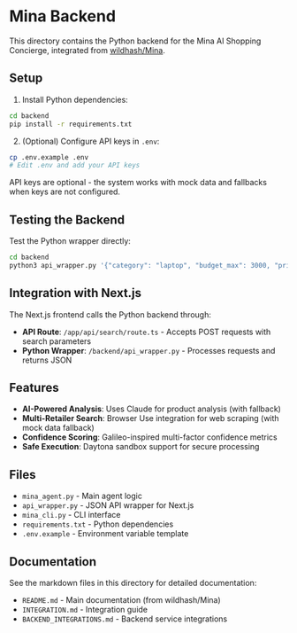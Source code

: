 # Mina Backend

This directory contains the Python backend for the Mina AI Shopping Concierge, integrated from [wildhash/Mina](https://github.com/wildhash/Mina).

## Setup

1. Install Python dependencies:
```bash
cd backend
pip install -r requirements.txt
```

2. (Optional) Configure API keys in `.env`:
```bash
cp .env.example .env
# Edit .env and add your API keys
```

API keys are optional - the system works with mock data and fallbacks when keys are not configured.

## Testing the Backend

Test the Python wrapper directly:

```bash
cd backend
python3 api_wrapper.py '{"category": "laptop", "budget_max": 3000, "priorities": ["Performance", "Battery Life"]}'
```

## Integration with Next.js

The Next.js frontend calls the Python backend through:
- **API Route**: `/app/api/search/route.ts` - Accepts POST requests with search parameters
- **Python Wrapper**: `/backend/api_wrapper.py` - Processes requests and returns JSON

## Features

- **AI-Powered Analysis**: Uses Claude for product analysis (with fallback)
- **Multi-Retailer Search**: Browser Use integration for web scraping (with mock data fallback)
- **Confidence Scoring**: Galileo-inspired multi-factor confidence metrics
- **Safe Execution**: Daytona sandbox support for secure processing

## Files

- `mina_agent.py` - Main agent logic
- `api_wrapper.py` - JSON API wrapper for Next.js
- `mina_cli.py` - CLI interface
- `requirements.txt` - Python dependencies
- `.env.example` - Environment variable template

## Documentation

See the markdown files in this directory for detailed documentation:
- `README.md` - Main documentation (from wildhash/Mina)
- `INTEGRATION.md` - Integration guide
- `BACKEND_INTEGRATIONS.md` - Backend service integrations
